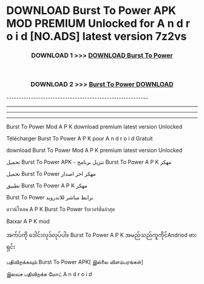 # DOWNLOAD Burst To Power  APK MOD PREMIUM Unlocked for A n d r o i d [NO.ADS] latest version 7z2vs 



<div align="center">

<h3>DOWNLOAD 1 >>> <a href="https://getmod2.web.app/?judul=Burst To Power ">DOWNLOAD Burst To Power </a></h3><br>

<h3>DOWNLOAD 2 >>> <a href="https://getmod2.web.app/?judul=Burst To Power ">Burst To Power  DOWNLOAD </a></h3>

</div>
----------------------------------------------------------

----------------------------------------------------------

----------------------------------------------------------

----------------------------------------------------------

Burst To Power  Mod A P K download premium latest version Unlocked

Télécharger Burst To Power  A P K pour A n d r o i d Gratuit

download Burst To Power  Mod A P K premium latest version Unlocked

تحميل Burst To Power  APK - تنزيل برنامج Burst To Power  A P K مهكر

تحميل Burst To Power  مهكر اخر اصدار

تطبيق Burst To Power  A P K مهكر

Burst To Power  برابط مباشر للاندرويد

ดาวน์โหลด A P K Burst To Power  รับเวอร์ชันล่าสุด

Baixar A P K mod

အက်ပ်ကို ဒေါင်းလုဒ်လုပ်ပါ။ Burst To Power  A P K အမည်သည်ကူကိုင်Andriod ဗားရှင်း

பதிவிறக்கவும் Burst To Power  APK[ இல்லை விளம்பரங்கள்] 
 
இலவச பதிவிறக்க மோட் A n d r o i d



